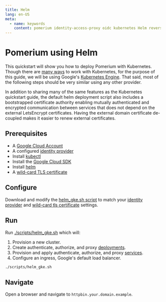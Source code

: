 ```yaml
---
title: Helm
lang: en-US
meta:
  - name: keywords
    content: pomerium identity-access-proxy oidc kubernetes Helm reverse-proxy
---
```


# Pomerium using Helm

This quickstart will show you how to deploy Pomerium with Kubernetes. Though there are [many ways](https://kubernetes.io/docs/setup/pick-right-solution/) to work with Kubernetes, for the purpose of this guide, we will be using Google's [Kubernetes Engine](https://cloud.google.com/kubernetes-engine/). That said, most of the following steps should be very similar using any other provider.

In addition to sharing many of the same features as the Kubernetes quickstart guide, the default helm deployment script also includes a bootstrapped certificate authority enabling mutually authenticated and encrypted communication between services that does not depend on the external LetsEncrypt certificates. Having the external domain certificate de-coupled makes it easier to renew external certificates. 

## Prerequisites

- A [Google Cloud Account](https://console.cloud.google.com/)
- A configured [identity provider]
- Install [kubectl](https://kubernetes.io/docs/tasks/tools/install-kubectl/)
- Install the [Google Cloud SDK](https://cloud.google.com/kubernetes-engine/docs/quickstart)
- Install [helm](https://helm.sh/docs/using_helm/)
- A [wild-card TLS certificate]

## Configure

Download and modify the [helm_gke.sh script][./scripts/helm_gke.sh] to match your [identity provider] and [wild-card tls certificate] settings.

## Run

Run [./scripts/helm_gke.sh] which will:

1. Provision a new cluster.
2. Create authenticate, authorize, and proxy [deployments](https://cloud.google.com/kubernetes-engine/docs/concepts/deployment).
3. Provision and apply authenticate, authorize, and proxy [services](https://cloud.google.com/kubernetes-engine/docs/concepts/service).
4. Configure an ingress, Google's default load balancer.

```bash
./scripts/helm_gke.sh
```

## Navigate

Open a browser and navigate to `httpbin.your.domain.example`.

[./scripts/helm_gke.sh]: ../docs/examples.html#helm
[./scripts/kubernetes_gke.sh]: ../docs/examples.html#google-kubernetes-engine
[example kubernetes files]: ../docs/examples.html#google-kubernetes-engine
[identity provider]: ../docs/identity-providers.md
[letsencrypt]: https://letsencrypt.org/
[script]: https://github.com/pomerium/pomerium/blob/master/scripts/generate_wildcard_cert.sh
[wild-card tls certificate]: ../docs/certificates.md
